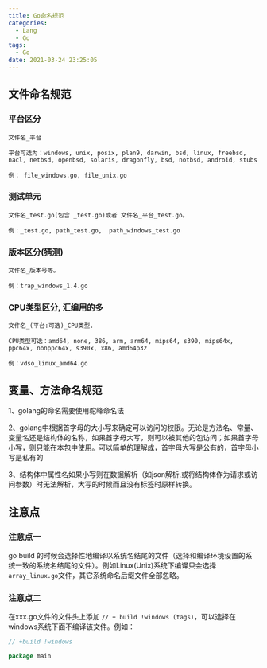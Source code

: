 ```yaml
---
title: Go命名规范
categories:
  - Lang
  - Go
tags:
  - Go
date: 2021-03-24 23:25:05
---
```


## 文件命名规范

### 平台区分

```text
文件名_平台

平台可选为：windows, unix, posix, plan9, darwin, bsd, linux, freebsd, nacl, netbsd, openbsd, solaris, dragonfly, bsd, notbsd, android, stubs

例： file_windows.go, file_unix.go
```

### 测试单元

```text
文件名_test.go(包含 _test.go)或者 文件名_平台_test.go。

例：_test.go, path_test.go,  path_windows_test.go
```

### 版本区分(猜测)

```text
文件名_版本号等。

例：trap_windows_1.4.go
```

### CPU类型区分, 汇编用的多

```text
文件名_(平台:可选)_CPU类型.

CPU类型可选：amd64, none, 386, arm, arm64, mips64, s390, mips64x, ppc64x, nonppc64x, s390x, x86, amd64p32

例：vdso_linux_amd64.go
```

## 变量、方法命名规范

1、golang的命名需要使用驼峰命名法

2、golang中根据首字母的大小写来确定可以访问的权限。无论是方法名、常量、变量名还是结构体的名称，如果首字母大写，则可以被其他的包访问；如果首字母小写，则只能在本包中使用。可以简单的理解成，首字母大写是公有的，首字母小写是私有的

3、结构体中属性名如果小写则在数据解析（如json解析,或将结构体作为请求或访问参数）时无法解析，大写的时候而且没有标签时原样转换。

## 注意点

### 注意点一

go build 的时候会选择性地编译以系统名结尾的文件（选择和编译环境设置的系统一致的系统名结尾的文件）。例如Linux(Unix)系统下编译只会选择`array_linux.go`文件，其它系统命名后缀文件全部忽略。

###  注意点二

在xxx.go文件的文件头上添加 `// + build !windows (tags)`，可以选择在windows系统下面不编译该文件。例如：

```go
// +build !windows

package main
```
